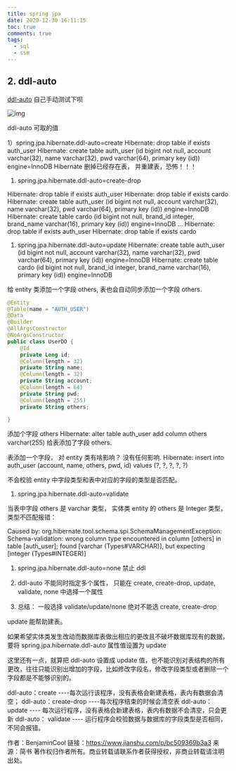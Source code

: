 ```yaml
---
title: spring jpa
date: 2020-12-30 16:11:15
toc: true
comments: true
tags:
  - sql
  - ssm
---
```


## 2. ddl-auto

[ddl-auto](https://links.jianshu.com/go?to=https%3A%2F%2Fblog.csdn.net%2FYoungLee16%2Farticle%2Fdetails%2F88990763)
自己手动测试下呗

![img](http://cdn.lyloou.com/img/4165335-be4de4bd296bbde2.png)

ddl-auto 可取的值

1）spring.jpa.hibernate.ddl-auto=create
Hibernate: drop table if exists auth_user
Hibernate: create table auth_user (id bigint not null, account varchar(32), name varchar(32), pwd varchar(64), primary key (id)) engine=InnoDB
Hibernate 删掉已经存在表， 并重建表，恐怖！！！

1. spring.jpa.hibernate.ddl-auto=create-drop

Hibernate: drop table if exists auth_user
Hibernate: drop table if exists cardo
Hibernate: create table auth_user (id bigint not null, account varchar(32), name varchar(32), pwd varchar(64), primary key (id)) engine=InnoDB
Hibernate: create table cardo (id bigint not null, brand_id integer, brand_name varchar(16), primary key (id)) engine=InnoDB
...
Hibernate: drop table if exists auth_user
Hibernate: drop table if exists cardo

1. spring.jpa.hibernate.ddl-auto=update
   Hibernate: create table auth_user (id bigint not null, account varchar(32), name varchar(32), pwd varchar(64), primary key (id)) engine=InnoDB
   Hibernate: create table cardo (id bigint not null, brand_id integer, brand_name varchar(16), primary key (id)) engine=InnoDB

给 entity 类添加一个字段 others, 表也会自动同步添加一个字段 others.

```kotlin
@Entity
@Table(name = "AUTH_USER")
@Data
@Builder
@AllArgsConstructor
@NoArgsConstructor
public class UserDO {
    @Id
    private Long id;
    @Column(length = 32)
    private String name;
    @Column(length = 32)
    private String account;
    @Column(length = 64)
    private String pwd;
    @Column(length = 255)
    private String others;

}
```

添加个字段 others
Hibernate: alter table auth_user add column others varchar(255)
给表添加了字段 others.

表添加一个字段， 对 entity 类有啥影响？
没有任何影响.
Hibernate: insert into auth_user (account, name, others, pwd, id) values (?, ?, ?, ?, ?)

不会校验 entity 中字段类型和表中对应的字段的类型是否匹配。

1. spring.jpa.hibernate.ddl-auto=validate

当表中字段 others 是 varchar 类型， 实体类 entity 的 others 是 Integer 类型，
类型不匹配报错：

Caused by: org.hibernate.tool.schema.spi.SchemaManagementException: Schema-validation: wrong column type encountered in column [others] in table [auth_user]; found [varchar (Types#VARCHAR)], but expecting [integer (Types#INTEGER)]

1. spring.jpa.hibernate.ddl-auto=none
   禁止 ddl

1. ddl-auto 不能同时指定多个属性， 只能在 create, create-drop, update, validate, none 中选择一个属性

1. 总结：
   一般选择 validate/update/none
   绝对不能选 create, create-drop

update 能帮助建表。

如果希望实体类发生改动而数据库表做出相应的更改且不破坏数据库现有的数据，要将 spring.jpa.hibernate.ddl-auto 属性值设置为 update

这里还有一点，就算把 ddl-auto 设置成 update 值，也不能识别对表结构的所有更改，往往只能识别出增加的字段，比如修改字段名，修改字段类型或者删除一个字段都是不能够识别的。

ddl-auto：create ----每次运行该程序，没有表格会新建表格，表内有数据会清空；
ddl-auto：create-drop ----每次程序结束的时候会清空表
ddl-auto：update ---- 每次运行程序，没有表格会新建表格，表内有数据不会清空，只会更新
ddl-auto： validate ---- 运行程序会校验数据与数据库的字段类型是否相同，不同会报错。

作者：BenjaminCool
链接：https://www.jianshu.com/p/bc509369b3a3
来源：简书
著作权归作者所有。商业转载请联系作者获得授权，非商业转载请注明出处。
